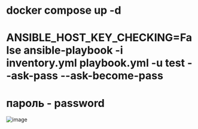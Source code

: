 <h1>docker compose up -d</h1>
<h1>ANSIBLE_HOST_KEY_CHECKING=False ansible-playbook -i inventory.yml playbook.yml -u test --ask-pass --ask-become-pass</h1> 

<h1>пароль - password</h1> 


![image](https://github.com/user-attachments/assets/b63dd883-280d-49a0-8423-bdc9531eeb84)
